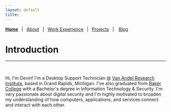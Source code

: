 ```yaml
---
layout: default
title: 
---
```


[**Home**](./index)&ensp;
|&ensp;
[About](./about)&ensp;
|&ensp;
[Work Experience](./work-experience)&ensp;
|&ensp;
[Projects](./projects)&ensp;
| &ensp;
[Blog](./blog.html)

# Introduction

---

&nbsp;

Hi, I'm Devin! I'm a Desktop Support Technician @ [Van Andel Research Institute](https://www.vai.org/), based in Grand Rapids, Michigan. I've also graduated from [Baker College](https://www.baker.edu) with a Bachelor's degree in Information Technology & Security. I'm very passionate about digital security and I'm highly motivated to broaden my understanding of how computers, applications, and services connect and interact with each other.